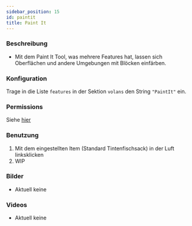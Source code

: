 ```yaml
---
sidebar_position: 15
id: paintit
title: Paint It
---
```

### Beschreibung
* Mit dem Paint It Tool, was mehrere Features hat, lassen sich Oberflächen und andere Umgebungen mit Blöcken einfärben.
### Konfiguration
Trage in die Liste `features` in der Sektion `volans` den String `"PaintIt"` ein.
### Permissions
Siehe [hier](/docs/Permissions/#paintit)
### Benutzung
1. Mit dem eingestellten Item (Standard Tintenfischsack) in der Luft linksklicken
2. WIP
### Bilder
- Aktuell keine
### Videos
- Aktuell keine